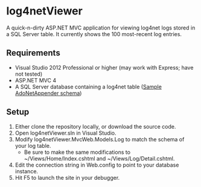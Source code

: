 log4netViewer
=============

A quick-n-dirty ASP.NET MVC application for viewing log4net logs stored in a SQL Server table. It currently shows the 100 most-recent log entries.


Requirements
------------

* Visual Studio 2012 Professional or higher (may work with Express; have not tested)
* ASP.NET MVC 4
* A SQL Server database containing a log4net table ([Sample AdoNetAppender schema](http://logging.apache.org/log4net/release/config-examples.html#adonetappender-mssql))


Setup
-----

1.  Either clone the repository locally, or download the source code.
2.  Open log4netViewer.sln in Visual Studio.
3.  Modify log4netViewer.MvcWeb.Models.Log to match the schema of your log table.
    - Be sure to make the same modifications to ~/Views/Home/Index.cshtml and ~/Views/Log/Detail.cshtml.
4.  Edit the connection string in Web.config to point to your database instance.
5.  Hit F5 to launch the site in your debugger.
